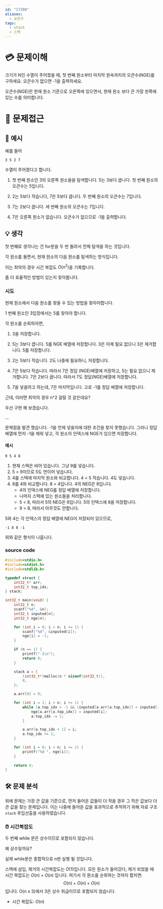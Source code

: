 ```yaml
---
id: "17298"
aliases:
  - 오큰수
tags:
  - stack
  - 스택
---
```


# 💳 문제이해

크기가 N인 수열이 주어졌을 때, 첫 번째 원소부터 마지막 원속까지의 
오큰수(NGE)를 구하세요. 오큰수가 없으면 -1을 출력하세요.

오큰수(NGE)란 현재 원소 기준으로 오른쪽에 있으면서, 현재 원소 보다 큰
가장 왼쪽에 있는 수를 의미합니다.


# 🚥 문제접근

## 🧪 예시

예를 들어 

```
3 5 2 7
```
수열이 주어졌다고 합니다.

1. 첫 번째 원소인 3의 오른쪽 원소들을 탐색합니다. 5는 3보다 큽니다.
첫 번째 원소의 오큰수는 5입니다.

2. 2는 5보다 작습니다, 7은 5보다 큽니다. 두 번째 원소의 오큰수는 7입니다.
3. 7는 2보다 큽니다. 세 번째 원소의 오큰수는 7입니다.
4. 7은 오른쪽 원소가 없습니다. 오큰수가 없으므로 -1을 출력합니다.

## 💡 생각

첫 번째로 생각나는 건 for문을 두 번 돌려서 전체 탐색을 하는 것입니다.

각 원소를 돌면서, 현재 원소의 다음 원소를 탐색하는 방식입니다.

이는 최악의 경우 시간 복잡도 $O(n^2)$을 기록합니다.

좀 더 효율적인 방법이 있는지 찾아봅니다.

### 시도

현재 원소에서 다음 원소를 찾을 수 있는 방법을 찾아야합니다.

1 번째 원소인 3입장에서는 5를 찾아야 합니다.

각 원소를 순회하자면,

1. 3을 저장합니다.
2. 5는 3보다 큽니다. 5를 NGE 배열에 저장합니다. 3은 이제 필요 없으니 3은 제거합니다.
5를 저장합니다.
3. 2는 5보다 작습니다. 2도 나중에 필요하니, 저장합니다.
4. 7은 5보다 작습니다. 따라서 7은 정답 (NGE)배열에 저장하고, 5는 필요 없으니
제거합니다. 7은 2보다 큽니다. 따라서 7도 정답(NGE)배열에 저장합니다.

6. 7을 넣을려고 하는데, 7은 마지막입니다. 고로 -1를 정답 배열에 저장합니다.

근데, 이러면 최악의 경우 n^2 걸릴 것 같은데요?

우선 구현 해 보겠습니다.

...

문제점을 발견 했습니다. -1을 언제 넣을지에 대한 조건을 찾지 못했습니다.
그러니 정답 배열에 먼저 -1을 채워 넣고, 각 원소의 인덱스에 NGE가 있으면 저장합니다.

#### 예시

```
9 5 4 8
```

1. 현재 스택은 비어 있습니다. 그냥 9를 넣습니다.
2. 5 < 9이므로 5도 연이어 넣습니다.
3. 4를 스택에 마지막 원소와 비교합니다. 4 < 5 작습니다. 4도 넣습니다.
4. 8를 4와 비교합니다. 8 > 4입니다. 4의 NEG은 8입니다.
    - 4의 인덱스에 NEG를 정답 배열에 저장합니다.
    - 나머지 스택에 있는 원소들을 처리합니다.
    - 5 < 8, 따라서 5의 NEG은 8입니다. 5의 인텍스에 8을 저장합니다.
    - 9 > 8, 따라서 아무것도 안합니다.

5와 4는 각 인덱스의 정답 배열에 NEG이 저장되어 있으므로,

```
-1 8 8 -1
```

위와 같은 형식이 나옵니다.

### source code

```c
#include<stdio.h>
#include<stdint.h>
#include<stdlib.h>

typedef struct {
	int32_t* arr;
	int32_t top_idx;
} stack;

int32_t main(void) {
	int32_t n;
	scanf("%d", &n);
	int32_t inputed[n];
	int32_t nge[n];

	for (int i = 0; i < n; i += 1) {
		scanf("%d", &inputed[i]);
		nge[i] = -1;
	}

	if (n == 1) {
		printf("-1\n");
		return 0;
	}

	stack a = {
		(int32_t*)malloc(n * sizeof(int32_t)),
		0,
	};

	a.arr[0] = 0;

	for (int i = 1; i < n; i += 1) {
		while (a.top_idx > -1 && (inputed[a.arr[a.top_idx]] < inputed[i])) {
			nge[a.arr[a.top_idx]] = inputed[i];
			a.top_idx -= 1;
		}

		a.arr[a.top_idx + 1] = i;
		a.top_idx += 1;
	}

	for (int i = 0; i < n; i += 1) {
		printf("%d ", nge[i]);
	}
	
	return 0;
}
```

## 🛠️ 문제 분석

위에 문제는 가장 큰 값을 기준으로, 먼저 들어온 값들이 더 작을 경우 
그 작은 값보다 더 큰 값을 찾는 문제입니다. 이는 나중에 들어온 값을
효과적으로 추적하기 위해 자료 구조 `stack` 후입선출을 사용하였습니다.

### ⏰ 시간복잡도

두 번째 while 문은 상수이므로 포함되지 않습니다.

왜 상수일까요?

실제 while문은 종합적으로 n번 실행 될 것입니다.

스택에 삼입, 제거의 시간복잡도는 $O(1)$입니다. 모든 원소가 들어갔다, 제거
되었을 때 시간 복잡도는 $O(n) + O(n)$ 입니다. 여기서 각 원소를 순회하는 것까지
합치면:
$$ O(n) + O(n) + O(n) $$
입니다. O(n x 3)에서 3은 상수 취급이므로 포함되지 않습니다.

- 시간 복잡도: $O(n)$ 

